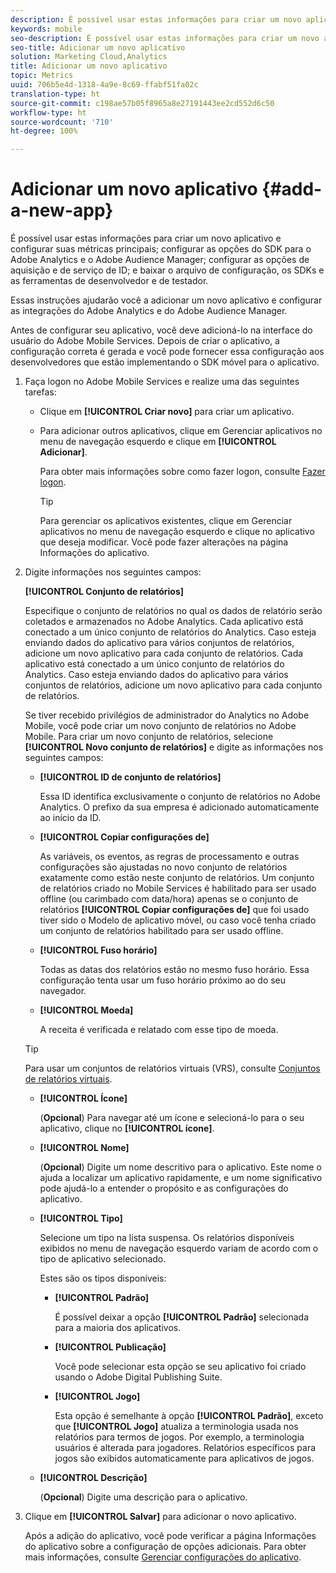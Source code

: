 ```yaml
---
description: É possível usar estas informações para criar um novo aplicativo e configurar suas métricas principais; configurar as opções do SDK para o Adobe Analytics e o Adobe Audience Manager; configurar as opções de aquisição e de serviço de ID; e baixar o arquivo de configuração, os SDKs e as ferramentas de desenvolvedor e de testador.
keywords: mobile
seo-description: É possível usar estas informações para criar um novo aplicativo e configurar suas métricas principais; configurar as opções do SDK para o Adobe Analytics e o Adobe Audience Manager; configurar as opções de aquisição e de serviço de ID; e baixar o arquivo de configuração, os SDKs e as ferramentas de desenvolvedor e de testador.
seo-title: Adicionar um novo aplicativo
solution: Marketing Cloud,Analytics
title: Adicionar um novo aplicativo
topic: Metrics
uuid: 706b5e4d-1318-4a9e-8c69-ffabf51fa02c
translation-type: ht
source-git-commit: c198ae57b05f8965a8e27191443ee2cd552d6c50
workflow-type: ht
source-wordcount: '710'
ht-degree: 100%

---
```



# Adicionar um novo aplicativo {#add-a-new-app}

É possível usar estas informações para criar um novo aplicativo e configurar suas métricas principais; configurar as opções do SDK para o Adobe Analytics e o Adobe Audience Manager; configurar as opções de aquisição e de serviço de ID; e baixar o arquivo de configuração, os SDKs e as ferramentas de desenvolvedor e de testador.

Essas instruções ajudarão você a adicionar um novo aplicativo e configurar as integrações do Adobe Analytics e do Adobe Audience Manager.

Antes de configurar seu aplicativo, você deve adicioná-lo na interface do usuário do Adobe Mobile Services. Depois de criar o aplicativo, a configuração correta é gerada e você pode fornecer essa configuração aos desenvolvedores que estão implementando o SDK móvel para o aplicativo.

1. Faça logon no Adobe Mobile Services e realize uma das seguintes tarefas:

   * Clique em **[!UICONTROL Criar novo]** para criar um aplicativo.
   * Para adicionar outros aplicativos, clique em Gerenciar aplicativos no menu de navegação esquerdo e clique em **[!UICONTROL Adicionar]**.

      Para obter mais informações sobre como fazer logon, consulte [Fazer logon](/help/using/gs/gs-signin.md).

      >[!TIP]
      >
      >Para gerenciar os aplicativos existentes, clique em Gerenciar aplicativos no menu de navegação esquerdo e clique no aplicativo que deseja modificar. Você pode fazer alterações na página Informações do aplicativo.

1. Digite informações nos seguintes campos:

   **[!UICONTROL Conjunto de relatórios]**

   Especifique o conjunto de relatórios no qual os dados de relatório serão coletados e armazenados no Adobe Analytics. Cada aplicativo está conectado a um único conjunto de relatórios do Analytics. Caso esteja enviando dados do aplicativo para vários conjuntos de relatórios, adicione um novo aplicativo para cada conjunto de relatórios. Cada aplicativo está conectado a um único conjunto de relatórios do Analytics. Caso esteja enviando dados do aplicativo para vários conjuntos de relatórios, adicione um novo aplicativo para cada conjunto de relatórios.

   Se tiver recebido privilégios de administrador do Analytics no Adobe Mobile, você pode criar um novo conjunto de relatórios no Adobe Mobile. Para criar um novo conjunto de relatórios, selecione **[!UICONTROL Novo conjunto de relatórios]** e digite as informações nos seguintes campos:

   * **[!UICONTROL ID de conjunto de relatórios]**

      Essa ID identifica exclusivamente o conjunto de relatórios no Adobe Analytics. O prefixo da sua empresa é adicionado automaticamente ao início da ID.

   * **[!UICONTROL Copiar configurações de]**

      As variáveis, os eventos, as regras de processamento e outras configurações são ajustadas no novo conjunto de relatórios exatamente como estão neste conjunto de relatórios. Um conjunto de relatórios criado no Mobile Services é habilitado para ser usado offline (ou carimbado com data/hora) apenas se o conjunto de relatórios **[!UICONTROL Copiar configurações de]** que foi usado tiver sido o Modelo de aplicativo móvel, ou caso você tenha criado um conjunto de relatórios habilitado para ser usado offline.

   * **[!UICONTROL Fuso horário]**

      Todas as datas dos relatórios estão no mesmo fuso horário. Essa configuração tenta usar um fuso horário próximo ao do seu navegador.

   * **[!UICONTROL Moeda]**

      A receita é verificada e relatado com esse tipo de moeda.
   >[!TIP]
   >
   >Para usar um conjuntos de relatórios virtuais (VRS), consulte [Conjuntos de relatórios virtuais](/help/using/manage-apps/c-mob-vrs.md).

   * **[!UICONTROL Ícone]**

      (**Opcional**) Para navegar até um ícone e selecioná-lo para o seu aplicativo, clique no **[!UICONTROL ícone]**.

   * **[!UICONTROL Nome]**

      (**Opcional**) Digite um nome descritivo para o aplicativo. Este nome o ajuda a localizar um aplicativo rapidamente, e um nome significativo pode ajudá-lo a entender o propósito e as configurações do aplicativo.

   * **[!UICONTROL Tipo]**

      Selecione um tipo na lista suspensa. Os relatórios disponíveis exibidos no menu de navegação esquerdo variam de acordo com o tipo de aplicativo selecionado.

      Estes são os tipos disponíveis:

      * **[!UICONTROL Padrão]**

         É possível deixar a opção **[!UICONTROL Padrão]** selecionada para a maioria dos aplicativos.

      * **[!UICONTROL Publicação]**

         Você pode selecionar esta opção se seu aplicativo foi criado usando o Adobe Digital Publishing Suite.

      * **[!UICONTROL Jogo]**

         Esta opção é semelhante à opção **[!UICONTROL Padrão]**, exceto que **[!UICONTROL Jogo]** atualiza a terminologia usada nos relatórios para termos de jogos. Por exemplo, a terminologia usuários é alterada para jogadores. Relatórios específicos para jogos são exibidos automaticamente para aplicativos de jogos.
   * **[!UICONTROL Descrição]**

      (**Opcional**) Digite uma descrição para o aplicativo.



1. Clique em **[!UICONTROL Salvar]** para adicionar o novo aplicativo.

   Após a adição do aplicativo, você pode verificar a página Informações do aplicativo sobre a configuração de opções adicionais. Para obter mais informações, consulte [Gerenciar configurações do aplicativo](/help/using/c-manage-app-settings/c-manage-app-settings.md).
